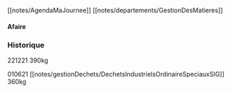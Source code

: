 [[notes/AgendaMaJournee]] [[notes/departements/GestionDesMatieres]]

#### Afaire 

### Historique
221221 390kg

010621 [[notes/gestionDechets/DechetsIndustrielsOrdinaireSpeciauxSIG]] 360kg